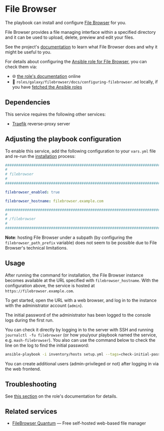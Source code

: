 <!--
SPDX-FileCopyrightText: 2020 - 2024 MDAD project contributors
SPDX-FileCopyrightText: 2020 - 2025 Slavi Pantaleev
SPDX-FileCopyrightText: 2020 Aaron Raimist
SPDX-FileCopyrightText: 2020 Chris van Dijk
SPDX-FileCopyrightText: 2020 Dominik Zajac
SPDX-FileCopyrightText: 2020 Mickaël Cornière
SPDX-FileCopyrightText: 2022 François Darveau
SPDX-FileCopyrightText: 2022 Julian Foad
SPDX-FileCopyrightText: 2022 Warren Bailey
SPDX-FileCopyrightText: 2023 - 2024 MASH project contributors
SPDX-FileCopyrightText: 2023 Antonis Christofides
SPDX-FileCopyrightText: 2023 Felix Stupp
SPDX-FileCopyrightText: 2023 Julian-Samuel Gebühr
SPDX-FileCopyrightText: 2023 Gergely Horváth
SPDX-FileCopyrightText: 2023 Pierre 'McFly' Marty
SPDX-FileCopyrightText: 2024 - 2025 Suguru Hirahara
SPDX-FileCopyrightText: 2024 Philipp Homann

SPDX-License-Identifier: AGPL-3.0-or-later
-->

# File Browser

The playbook can install and configure [File Browser](https://filebrowser.org/) for you.

File Browser provides a file managing interface within a specified directory and it can be used to upload, delete, preview and edit your files.

See the project's [documentation](https://filebrowser.org/) to learn what File Browser does and why it might be useful to you.

For details about configuring the [Ansible role for File Browser](https://codeberg.org/acioustick/ansible-role-filebrowser), you can check them via:
- 🌐 [the role's documentation](https://codeberg.org/acioustick/ansible-role-filebrowser/src/branch/master/docs/configuring-filebrowser.md) online
- 📁 `roles/galaxy/filebrowser/docs/configuring-filebrowser.md` locally, if you have [fetched the Ansible roles](../installing.md)

## Dependencies

This service requires the following other services:

- [Traefik](traefik.md) reverse-proxy server

## Adjusting the playbook configuration

To enable this service, add the following configuration to your `vars.yml` file and re-run the [installation](../installing.md) process:

```yaml
########################################################################
#                                                                      #
# filebrowser                                                          #
#                                                                      #
########################################################################

filebrowser_enabled: true

filebrowser_hostname: filebrowser.example.com

########################################################################
#                                                                      #
# /filebrowser                                                         #
#                                                                      #
########################################################################
```

**Note**: hosting File Browser under a subpath (by configuring the `filebrowser_path_prefix` variable) does not seem to be possible due to File Browser's technical limitations.

## Usage

After running the command for installation, the File Browser instance becomes available at the URL specified with `filebrowser_hostname`. With the configuration above, the service is hosted at `https://filebrowser.example.com`.

To get started, open the URL with a web browser, and log in to the instance with the administrator account (`admin`).

The initial password of the administrator has been logged to the console logs during the first run.

You can check it directly by logging in to the server with SSH and running `journalctl -fu filebrowser` (or how you/your playbook named the service, e.g. `mash-filebrowser`). You also can use the command below to check the line on the log to find the initial password:

```sh
ansible-playbook -i inventory/hosts setup.yml --tags=check-initial-password-filebrowser
```

You can create additional users (admin-privileged or not) after logging in via the web frontend.

## Troubleshooting

See [this section](https://codeberg.org/acioustick/ansible-role-filebrowser/src/branch/master/docs/configuring-filebrowser.md#troubleshooting) on the role's documentation for details.

## Related services

- [FileBrowser Quantum](filebrowser-quantum.md) — Free self-hosted web-based file manager

